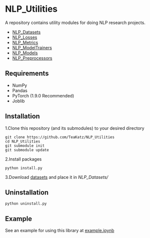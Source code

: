 # NLP_Utilities
A repository contains utility modules for doing NLP research projects.
- [NLP_Datasets](https://github.com/TeaKatz/NLP_Datasets/tree/main)
- [NLP_Losses](https://github.com/TeaKatz/NLP_Losses/tree/main)
- [NLP_Metrics](https://github.com/TeaKatz/NLP_Metrics/tree/main)
- [NLP_ModelTrainers](https://github.com/TeaKatz/NLP_ModelTrainers/tree/main)
- [NLP_Models](https://github.com/TeaKatz/NLP_Models/tree/main)
- [NLP_Preprocessors](https://github.com/TeaKatz/NLP_Preprocessors/tree/main)

## Requirements
- NumPy
- Pandas
- PyTorch (1.9.0 Recommended)
- Joblib

## Installation
1.Clone this repository (and its submodules) to your desired directory

    git clone https://github.com/TeaKatz/NLP_Utilities
    cd NLP_Utilities
    git submodule init
    git submodule update

2.Install packages

    python install.py

3.Download [datasets](https://drive.google.com/drive/folders/1DixwXun7Of9iHDvG3kVzoomPRxfb_O9k) and place it in *NLP_Datasets/*

## Uninstallation
    python uninstall.py

## Example
See an example for using this library at [example.ipynb]()